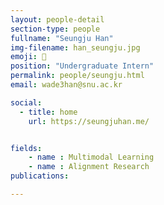 ```yaml
---
layout: people-detail
section-type: people
fullname: "Seungju Han"
img-filename: han_seungju.jpg
emoji: 🤸
position: "Undergraduate Intern"
permalink: people/seungju.html
email: wade3han@snu.ac.kr

social:
  - title: home
    url: https://seungjuhan.me/


fields:
    - name : Multimodal Learning
    - name : Alignment Research
publications:

---
```

